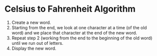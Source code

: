 # Celsius to Fahrenheit Algorithm

1. Create a new word.
2. Starting from the end, we look at one character at a time (of the old word) and we place that character at the end of the new word.
3. Repeat step 2 (working from the end to the beginning of the old word) until we run out of letters.
4. Display the new word. 
